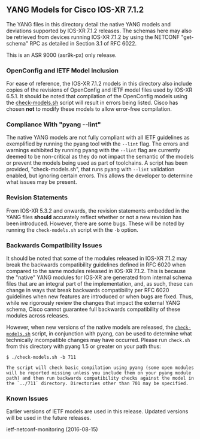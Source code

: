 ## YANG Models for Cisco IOS-XR 7.1.2

The YANG files in this directory detail the native YANG models and deviations supported by IOS-XR 7.1.2 releases. The schemas here may also be retrieved from devices running IOS-XR 7.1.2 by using the NETCONF "get-schema" RPC as detailed in Section 3.1 of RFC 6022.

This is an ASR 9000 (asr9k-px) only release.

### OpenConfig and IETF Model Inclusion

For ease of reference, the IOS-XR 7.1.2 models in this directory also include copies of the revisions of OpenConfig and IETF model files used by IOS-XR 6.5.1. It should be noted that compilation of the OpenConfig models using the [check-models.sh](check-models.sh) script will result in errors being listed. Cisco has chosen **not** to modify these models to allow error-free compilation.


### Compliance With "pyang --lint"

The native YANG models are not fully compliant with all IETF guidelines as exemplified by running the pyang tool with the ```--lint``` flag. The errors and warnings exhibited by running pyang with the ```--lint``` flag are currently deemed to be non-critical as they do not impact the semantic of the models or prevent the models being used as part of toolchains. A script has been provided, "check-models.sh", that runs pyang with ```--lint``` validation enabled, but ignoring certain errors. This allows the developer to determine what issues may be present.


### Revision Statements

From IOS-XR 5.3.2 and onwards, the revision statements embedded in the YANG files **should** accurately reflect whether or not a new revision has been introduced. However, there are some bugs. These will be noted by running the ```check-models.sh``` script with the ```-b``` option.

### Backwards Compatibility Issues

It should be noted that some of the modules released in IOS-XR 7.1.2 may break the backwards compatibility guidelines defined in RFC 6020 when compared to the same modules released in IOS-XR 7.1.2. This is because the "native" YANG modules for IOS-XR are generated from internal schema files that are an integral part of the implementation, and, as such, these can change in ways that break backwards compatibility per RFC 6020 guidelines when new features are introduced or when bugs are fixed. Thus, while we rigorously review the changes that impact the external YANG schema, Cisco cannot guarantee full backwards compatibility of these modules across releases.

However, when new versions of the native models are released, the [```check-models.sh```](check-models.sh) script, in conjunction with pyang, can be used to determine what technically incompatible changes may have occurred. Please run ```check.sh``` from this directory with pyang 1.5 or greater on your path thus:

```
$ ./check-models.sh -b 711
```

	The script will check basic compilation using pyang (some open modules will be reported missing unless you include them on your pyang module path) and then run backwards compatibility checks against the model in the `../711` directory. Directories other than 701 may be specified.


### Known Issues

Earlier versions of IETF models are used in this release.  Updated versions will be used in the future releases.

ietf-netconf-monitoring (2016-08-15)


